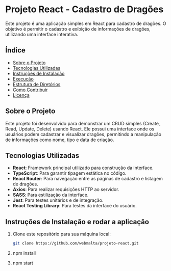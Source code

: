# Projeto React - Cadastro de Dragões

Este projeto é uma aplicação simples em React para cadastro de dragões. O objetivo é permitir o cadastro e exibição de informações de dragões, utilizando uma interface interativa.

## Índice

- [Sobre o Projeto](#sobre-o-projeto)
- [Tecnologias Utilizadas](#tecnologias-utilizadas)
- [Instruções de Instalação](#instruções-de-instalação)
- [Execução](#execução)
- [Estrutura de Diretórios](#estrutura-de-diretórios)
- [Como Contribuir](#como-contribuir)
- [Licença](#licença)

## Sobre o Projeto

Este projeto foi desenvolvido para demonstrar um CRUD simples (Create, Read, Update, Delete) usando React. Ele possui uma interface onde os usuários podem cadastrar e visualizar dragões, permitindo a manipulação de informações como nome, tipo e data de criação.

## Tecnologias Utilizadas

- **React**: Framework principal utilizado para construção da interface.
- **TypeScript**: Para garantir tipagem estática no código.
- **React Router**: Para navegação entre as páginas de cadastro e listagem de dragões.
- **Axios**: Para realizar requisições HTTP ao servidor.
- **SASS**: Para estilização da interface.
- **Jest**: Para testes unitários e de integração.
- **React Testing Library**: Para testes da interface do usuário.

## Instruções de Instalação e rodar a aplicação

1. Clone este repositório para sua máquina local:

   ```bash
   git clone https://github.com/webmalta/projeto-react.git

2. npm install
3. npm start
